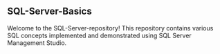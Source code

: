 ## SQL-Server-Basics
Welcome to the SQL-Server-repository! This repository contains various SQL concepts implemented and demonstrated using SQL Server Management Studio.

